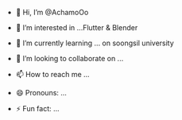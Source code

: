 - 👋 Hi, I’m @AchamoOo
- 👀 I’m interested in ...Flutter & Blender
- 🌱 I’m currently learning ... on soongsil university

  
- 💞️ I’m looking to collaborate on ...
- 📫 How to reach me ... 
- 😄 Pronouns: ...
- ⚡ Fun fact: ...

<!---
AchamoOo/AchamoOo is a ✨ special ✨ repository because its `README.md` (this file) appears on your GitHub profile.
You can click the Preview link to take a look at your changes.
--->
